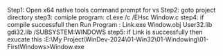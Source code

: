 Step1: Open x64 native tools command prompt for vs
Step2: goto project directory
step3: comiple program: cl.exe /c /EHsc Window.c
step4: if compile successfull then Run Program : Link.exe Window.obj User32.lib gdi32.lib /SUBSYSTEM:WINDOWS
step5: if Link is successfully then exucate this :E:\My Project\WinDev-2024\01-Win32\01-Windowing\01-FirstWindows>Window.exe
